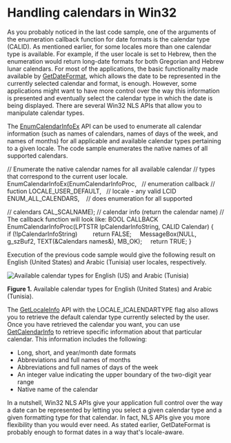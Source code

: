 

# Handling calendars in Win32

As you probably noticed in the last code sample, one of the arguments of the enumeration callback function for date formats is the calendar type (CALID). As mentioned earlier, for some locales more than one calendar type is available. For example, if the user locale is set to Hebrew, then the enumeration would return long-date formats for both Gregorian and Hebrew lunar calendars. For most of the applications, the basic functionality made available by [GetDateFormat](https://msdn.microsoft.com/en-us/library/dd318086.aspx), which allows the date to be represented in the currently selected calendar and format, is enough. However, some applications might want to have more control over the way this information is presented and eventually select the calendar type in which the date is being displayed. There are several Win32 NLS APIs that allow you to manipulate calendar types.

The [EnumCalendarInfoEx](https://msdn.microsoft.com/en-us/library/dd317804.aspx) API can be used to enumerate all calendar information (such as names of calendars, names of days of the week, and names of months) for all applicable and available calendar types pertaining to a given locale. The code sample enumerates the native names of all supported calendars.

// Enumerate the native calendar names for all available calendar
// types that correspond to the current user locale.
EnumCalendarInfoEx(EnumCalendarInfoProc,   // enumeration callback
// fuction
LOCALE\_USER\_DEFAULT,   // locale - any valid LCID
ENUM\_ALL\_CALENDARS,    // does enumeration for all supported

// calendars
CAL\_SCALNAME); // calendar info (return the calendar name)
// The callback function will look like:
BOOL CALLBACK EnumCalendarInfoProc(LPTSTR lpCalendarInfoString, CALID Calendar)
{
    if (!lpCalendarInfoString)
        return FALSE;
    MessageBox(NULL, g\_szBuf2, TEXT(&Calendars names&), MB\_OK);
    return TRUE;
}

Execution of the previous code sample would give the following result on English (United States) and Arabic (Tunisia) user locales, respectively.

![Available calendar types for English (US) and Arabic (Tunisia)](/media/hubs/globalization/IC4981.jpg "Available calendar types for English (US) and Arabic (Tunisia)") 

**Figure 1.** Available calendar types for English (United States) and Arabic (Tunisia).

The [GetLocaleInfo](https://msdn.microsoft.com/en-us/library/dd318101.aspx) API with the LOCALE\_ICALENDARTYPE flag also allows you to retrieve the default calendar type currently selected by the user. Once you have retrieved the calendar you want, you can use [GetCalendarInfo](https://msdn.microsoft.com/en-us/library/dd318072.aspx) to retrieve specific information about that particular calendar. This information includes the following:

-   Long, short, and year/month date formats
-   Abbreviations and full names of months
-   Abbreviations and full names of days of the week
-   An integer value indicating the upper boundary of the two-digit year range
-   Native name of the calendar

In a nutshell, Win32 NLS APIs give your application full control over the way a date can be represented by letting you select a given calendar type and a given formatting type for that calendar. In fact, NLS APIs give you more flexibility than you would ever need. As stated earlier, GetDateFormat is probably enough to format dates in a way that's locale-aware.


